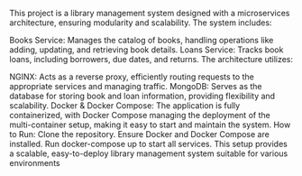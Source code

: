 This project is a library management system designed with a microservices architecture, ensuring modularity and scalability. The system includes:

Books Service: Manages the catalog of books, handling operations like adding, updating, and retrieving book details.
Loans Service: Tracks book loans, including borrowers, due dates, and returns.
The architecture utilizes:

NGINX: Acts as a reverse proxy, efficiently routing requests to the appropriate services and managing traffic.
MongoDB: Serves as the database for storing book and loan information, providing flexibility and scalability.
Docker & Docker Compose: The application is fully containerized, with Docker Compose managing the deployment of the multi-container setup, making it easy to start and maintain the system.
How to Run:
Clone the repository.
Ensure Docker and Docker Compose are installed.
Run docker-compose up to start all services.
This setup provides a scalable, easy-to-deploy library management system suitable for various environments
